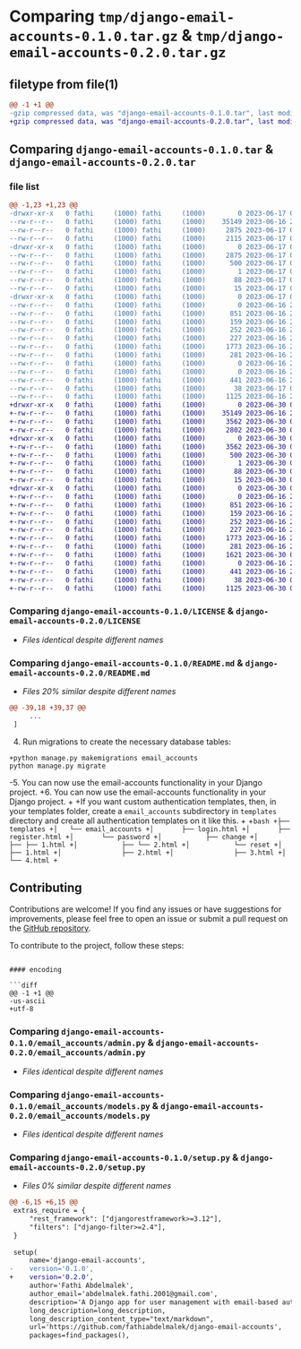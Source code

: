 # Comparing `tmp/django-email-accounts-0.1.0.tar.gz` & `tmp/django-email-accounts-0.2.0.tar.gz`

## filetype from file(1)

```diff
@@ -1 +1 @@
-gzip compressed data, was "django-email-accounts-0.1.0.tar", last modified: Sat Jun 17 00:12:32 2023, max compression
+gzip compressed data, was "django-email-accounts-0.2.0.tar", last modified: Fri Jun 30 01:06:29 2023, max compression
```

## Comparing `django-email-accounts-0.1.0.tar` & `django-email-accounts-0.2.0.tar`

### file list

```diff
@@ -1,23 +1,23 @@
-drwxr-xr-x   0 fathi     (1000) fathi     (1000)        0 2023-06-17 00:12:32.851386 django-email-accounts-0.1.0/
--rw-r--r--   0 fathi     (1000) fathi     (1000)    35149 2023-06-16 23:14:41.000000 django-email-accounts-0.1.0/LICENSE
--rw-r--r--   0 fathi     (1000) fathi     (1000)     2875 2023-06-17 00:12:32.850386 django-email-accounts-0.1.0/PKG-INFO
--rw-r--r--   0 fathi     (1000) fathi     (1000)     2115 2023-06-17 00:08:48.000000 django-email-accounts-0.1.0/README.md
-drwxr-xr-x   0 fathi     (1000) fathi     (1000)        0 2023-06-17 00:12:32.848386 django-email-accounts-0.1.0/django_email_accounts.egg-info/
--rw-r--r--   0 fathi     (1000) fathi     (1000)     2875 2023-06-17 00:12:32.000000 django-email-accounts-0.1.0/django_email_accounts.egg-info/PKG-INFO
--rw-r--r--   0 fathi     (1000) fathi     (1000)      500 2023-06-17 00:12:32.000000 django-email-accounts-0.1.0/django_email_accounts.egg-info/SOURCES.txt
--rw-r--r--   0 fathi     (1000) fathi     (1000)        1 2023-06-17 00:12:32.000000 django-email-accounts-0.1.0/django_email_accounts.egg-info/dependency_links.txt
--rw-r--r--   0 fathi     (1000) fathi     (1000)       88 2023-06-17 00:12:32.000000 django-email-accounts-0.1.0/django_email_accounts.egg-info/requires.txt
--rw-r--r--   0 fathi     (1000) fathi     (1000)       15 2023-06-17 00:12:32.000000 django-email-accounts-0.1.0/django_email_accounts.egg-info/top_level.txt
-drwxr-xr-x   0 fathi     (1000) fathi     (1000)        0 2023-06-17 00:12:32.850386 django-email-accounts-0.1.0/email_accounts/
--rw-r--r--   0 fathi     (1000) fathi     (1000)        0 2023-06-16 22:57:01.000000 django-email-accounts-0.1.0/email_accounts/__init__.py
--rw-r--r--   0 fathi     (1000) fathi     (1000)      851 2023-06-16 23:36:24.000000 django-email-accounts-0.1.0/email_accounts/admin.py
--rw-r--r--   0 fathi     (1000) fathi     (1000)      159 2023-06-16 23:39:48.000000 django-email-accounts-0.1.0/email_accounts/apps.py
--rw-r--r--   0 fathi     (1000) fathi     (1000)      252 2023-06-16 23:44:36.000000 django-email-accounts-0.1.0/email_accounts/filters.py
--rw-r--r--   0 fathi     (1000) fathi     (1000)      227 2023-06-16 23:38:04.000000 django-email-accounts-0.1.0/email_accounts/forms.py
--rw-r--r--   0 fathi     (1000) fathi     (1000)     1773 2023-06-16 23:29:23.000000 django-email-accounts-0.1.0/email_accounts/models.py
--rw-r--r--   0 fathi     (1000) fathi     (1000)      281 2023-06-16 23:45:27.000000 django-email-accounts-0.1.0/email_accounts/serializers.py
--rw-r--r--   0 fathi     (1000) fathi     (1000)        0 2023-06-16 23:47:44.000000 django-email-accounts-0.1.0/email_accounts/urls.py
--rw-r--r--   0 fathi     (1000) fathi     (1000)        0 2023-06-16 22:58:48.000000 django-email-accounts-0.1.0/email_accounts/utils.py
--rw-r--r--   0 fathi     (1000) fathi     (1000)      441 2023-06-16 23:42:17.000000 django-email-accounts-0.1.0/email_accounts/views.py
--rw-r--r--   0 fathi     (1000) fathi     (1000)       38 2023-06-17 00:12:32.851386 django-email-accounts-0.1.0/setup.cfg
--rw-r--r--   0 fathi     (1000) fathi     (1000)     1125 2023-06-16 23:54:00.000000 django-email-accounts-0.1.0/setup.py
+drwxr-xr-x   0 fathi     (1000) fathi     (1000)        0 2023-06-30 01:06:29.972272 django-email-accounts-0.2.0/
+-rw-r--r--   0 fathi     (1000) fathi     (1000)    35149 2023-06-16 23:14:41.000000 django-email-accounts-0.2.0/LICENSE
+-rw-r--r--   0 fathi     (1000) fathi     (1000)     3562 2023-06-30 01:06:29.972272 django-email-accounts-0.2.0/PKG-INFO
+-rw-r--r--   0 fathi     (1000) fathi     (1000)     2802 2023-06-30 01:03:04.000000 django-email-accounts-0.2.0/README.md
+drwxr-xr-x   0 fathi     (1000) fathi     (1000)        0 2023-06-30 01:06:29.970272 django-email-accounts-0.2.0/django_email_accounts.egg-info/
+-rw-r--r--   0 fathi     (1000) fathi     (1000)     3562 2023-06-30 01:06:29.000000 django-email-accounts-0.2.0/django_email_accounts.egg-info/PKG-INFO
+-rw-r--r--   0 fathi     (1000) fathi     (1000)      500 2023-06-30 01:06:29.000000 django-email-accounts-0.2.0/django_email_accounts.egg-info/SOURCES.txt
+-rw-r--r--   0 fathi     (1000) fathi     (1000)        1 2023-06-30 01:06:29.000000 django-email-accounts-0.2.0/django_email_accounts.egg-info/dependency_links.txt
+-rw-r--r--   0 fathi     (1000) fathi     (1000)       88 2023-06-30 01:06:29.000000 django-email-accounts-0.2.0/django_email_accounts.egg-info/requires.txt
+-rw-r--r--   0 fathi     (1000) fathi     (1000)       15 2023-06-30 01:06:29.000000 django-email-accounts-0.2.0/django_email_accounts.egg-info/top_level.txt
+drwxr-xr-x   0 fathi     (1000) fathi     (1000)        0 2023-06-30 01:06:29.972272 django-email-accounts-0.2.0/email_accounts/
+-rw-r--r--   0 fathi     (1000) fathi     (1000)        0 2023-06-16 22:57:01.000000 django-email-accounts-0.2.0/email_accounts/__init__.py
+-rw-r--r--   0 fathi     (1000) fathi     (1000)      851 2023-06-16 23:36:24.000000 django-email-accounts-0.2.0/email_accounts/admin.py
+-rw-r--r--   0 fathi     (1000) fathi     (1000)      159 2023-06-16 23:39:48.000000 django-email-accounts-0.2.0/email_accounts/apps.py
+-rw-r--r--   0 fathi     (1000) fathi     (1000)      252 2023-06-16 23:44:36.000000 django-email-accounts-0.2.0/email_accounts/filters.py
+-rw-r--r--   0 fathi     (1000) fathi     (1000)      227 2023-06-16 23:38:04.000000 django-email-accounts-0.2.0/email_accounts/forms.py
+-rw-r--r--   0 fathi     (1000) fathi     (1000)     1773 2023-06-16 23:29:23.000000 django-email-accounts-0.2.0/email_accounts/models.py
+-rw-r--r--   0 fathi     (1000) fathi     (1000)      281 2023-06-16 23:45:27.000000 django-email-accounts-0.2.0/email_accounts/serializers.py
+-rw-r--r--   0 fathi     (1000) fathi     (1000)     1621 2023-06-30 00:43:38.000000 django-email-accounts-0.2.0/email_accounts/urls.py
+-rw-r--r--   0 fathi     (1000) fathi     (1000)        0 2023-06-16 22:58:48.000000 django-email-accounts-0.2.0/email_accounts/utils.py
+-rw-r--r--   0 fathi     (1000) fathi     (1000)      441 2023-06-16 23:42:17.000000 django-email-accounts-0.2.0/email_accounts/views.py
+-rw-r--r--   0 fathi     (1000) fathi     (1000)       38 2023-06-30 01:06:29.972272 django-email-accounts-0.2.0/setup.cfg
+-rw-r--r--   0 fathi     (1000) fathi     (1000)     1125 2023-06-30 01:03:52.000000 django-email-accounts-0.2.0/setup.py
```

### Comparing `django-email-accounts-0.1.0/LICENSE` & `django-email-accounts-0.2.0/LICENSE`

 * *Files identical despite different names*

### Comparing `django-email-accounts-0.1.0/README.md` & `django-email-accounts-0.2.0/README.md`

 * *Files 20% similar despite different names*

```diff
@@ -39,18 +39,37 @@
     ...
 ]
 ```
 
 4. Run migrations to create the necessary database tables:
 
 ```shell
+python manage.py makemigrations email_accounts
 python manage.py migrate
 ```
 
-5. You can now use the email-accounts functionality in your Django project.
+6. You can now use the email-accounts functionality in your Django project.
+
+If you want custom authentication templates, then, in your templates folder, create a `email_accounts` subdirectory in `templates` directory and create all authentication templates on it like this.
+
+```bash
+├── templates
+│   └── email_accounts
+│       ├── login.html
+│       ├── register.html
+│       └── password
+│           ├── change
+│           ├── ├── 1.html
+│           ├── └── 2.html
+│           └── reset
+│               ├── 1.html
+│               ├── 2.html
+│               ├── 3.html
+│               └── 4.html
+```
 
 ## Contributing
 
 Contributions are welcome! If you find any issues or have suggestions for improvements, please feel free to open an issue or submit a pull request on the [GitHub repository](https://github.com/fathiabdelmalek/django-email-accounts).
 
 To contribute to the project, follow these steps:
```

#### encoding

```diff
@@ -1 +1 @@
-us-ascii
+utf-8
```

### Comparing `django-email-accounts-0.1.0/email_accounts/admin.py` & `django-email-accounts-0.2.0/email_accounts/admin.py`

 * *Files identical despite different names*

### Comparing `django-email-accounts-0.1.0/email_accounts/models.py` & `django-email-accounts-0.2.0/email_accounts/models.py`

 * *Files identical despite different names*

### Comparing `django-email-accounts-0.1.0/setup.py` & `django-email-accounts-0.2.0/setup.py`

 * *Files 0% similar despite different names*

```diff
@@ -6,15 +6,15 @@
 extras_require = {
     "rest_framework": ["djangorestframework>=3.12"],
     "filters": ["django-filter>=2.4"],
 }
 
 setup(
     name='django-email-accounts',
-    version='0.1.0',
+    version='0.2.0',
     author='Fathi Abdelmalek',
     author_email='abdelmalek.fathi.2001@gmail.com',
     description='A Django app for user management with email-based authentication.',
     long_description=long_description,
     long_description_content_type="text/markdown",
     url='https://github.com/fathiabdelmalek/django-email-accounts',
     packages=find_packages(),
```

